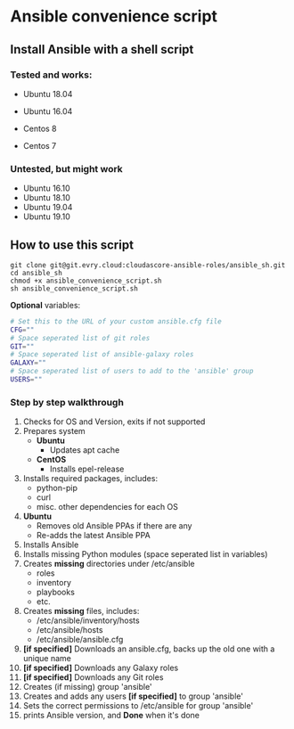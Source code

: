 # Ansible convenience script

## Install Ansible with a shell script

### Tested and works:

* Ubuntu 18.04
* Ubuntu 16.04

* Centos 8
* Centos 7

### Untested, but might work

* Ubuntu 16.10
* Ubuntu 18.10
* Ubuntu 19.04
* Ubuntu 19.10

## How to use this script

```shell
git clone git@git.evry.cloud:cloudascore-ansible-roles/ansible_sh.git
cd ansible_sh
chmod +x ansible_convenience_script.sh
sh ansible_convenience_script.sh
```

**Optional** variables:

```sh
# Set this to the URL of your custom ansible.cfg file
CFG=""
# Space seperated list of git roles
GIT=""
# Space seperated list of ansible-galaxy roles
GALAXY=""
# Space seperated list of users to add to the 'ansible' group
USERS=""
``` 

### Step by step walkthrough

1. Checks for OS and Version, exits if not supported
1. Prepares system
      * **Ubuntu**
         * Updates apt cache
      * **CentOS**
         * Installs epel-release
1. Installs required packages, includes:
    * python-pip
    * curl
    * misc. other dependencies for each OS
1. **Ubuntu**
      * Removes old Ansible PPAs if there are any
      * Re-adds the latest Ansible PPA
1. Installs Ansible
1. Installs missing Python modules (space seperated list in variables)
1. Creates **missing** directories under /etc/ansible
    * roles
    * inventory
    * playbooks
    * etc.
1. Creates **missing** files, includes:
    * /etc/ansible/inventory/hosts
    * /etc/ansible/hosts
    * /etc/ansible/ansible.cfg
1. **[if specified]** Downloads  an ansible.cfg, backs up the old one with a unique name
1. **[if specified]** Downloads any Galaxy roles
1. **[if specified]** Downloads any Git roles
1. Creates (if missing) group 'ansible'
1. Creates and adds any users **[if specified]** to group 'ansible'
1. Sets the correct permissions to /etc/ansible for group 'ansible'
1. prints Ansible version, and **Done** when it's done
